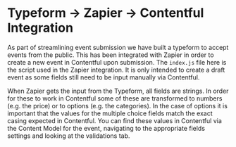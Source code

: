 # Typeform -> Zapier -> Contentful Integration

As part of streamlining event submission we have built a typeform to accept events from the public. This has been integrated with Zapier in order to create a new event in Contentful upon submission. The `index.js` file here is the script used in the Zapier integration. It is only intended to create a draft event as some fields still need to be input manually via Contentful.

When Zapier gets the input from the Typeform, all fields are strings. In order for these to work in Contentful some of these are transformed to numbers (e.g. the price) or to options (e.g. the categories). In the case of options it is important that the values for the multiple choice fields match the exact casing expected in Contentful. You can find these values in Contentful via the Content Model for the event, navigating to the appropriate fields settings and looking at the validations tab.
